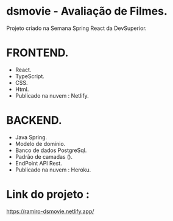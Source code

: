 # dsmovie - Avaliação de Filmes.
Projeto criado na Semana Spring React da DevSuperior.

# FRONTEND.
* React.
* TypeScript.
* CSS.
* Html.
* Publicado na nuvem : Netlify.

# BACKEND.
* Java Spring.
* Modelo de domínio.
* Banco de dados PostgreSql.
* Padrão de camadas ().
* EndPoint API Rest.
* Publicado na nuvem : Heroku.


# Link do projeto : 
https://ramiro-dsmovie.netlify.app/ 
